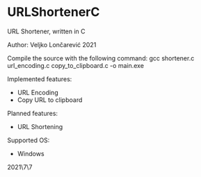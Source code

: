 # URLShortenerC
URL Shortener, written in C

Author: Veljko Lončarević
2021

Compile the source with the following command:
gcc shortener.c url_encoding.c copy_to_clipboard.c -o main.exe

Implemented features:
- URL Encoding
- Copy URL to clipboard

Planned features:
- URL Shortening

Supported OS:
- Windows

2021\7\7